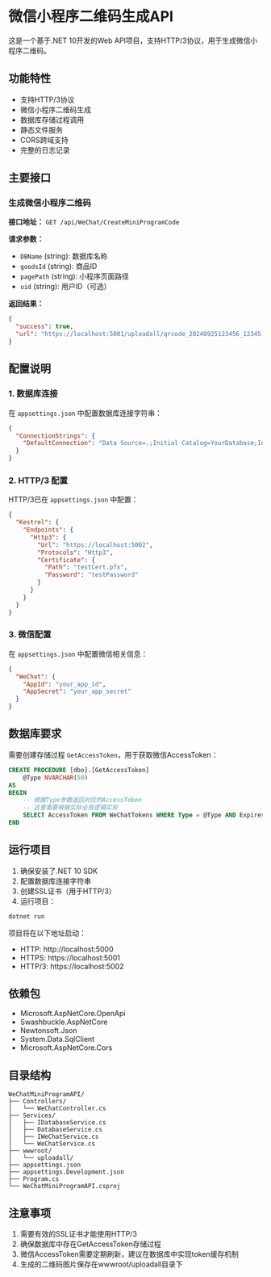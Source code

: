 # 微信小程序二维码生成API

这是一个基于.NET 10开发的Web API项目，支持HTTP/3协议，用于生成微信小程序二维码。

## 功能特性

- 支持HTTP/3协议
- 微信小程序二维码生成
- 数据库存储过程调用
- 静态文件服务
- CORS跨域支持
- 完整的日志记录

## 主要接口

### 生成微信小程序二维码

**接口地址：** `GET /api/WeChat/CreateMiniProgramCode`

**请求参数：**
- `DBName` (string): 数据库名称
- `goodsId` (string): 商品ID
- `pagePath` (string): 小程序页面路径
- `uid` (string): 用户ID（可选）

**返回结果：**
```json
{
  "success": true,
  "url": "https://localhost:5001/uploadall/qrcode_20240925123456_12345.png"
}
```

## 配置说明

### 1. 数据库连接

在 `appsettings.json` 中配置数据库连接字符串：

```json
{
  "ConnectionStrings": {
    "DefaultConnection": "Data Source=.;Initial Catalog=YourDatabase;Integrated Security=true;TrustServerCertificate=true"
  }
}
```

### 2. HTTP/3 配置

HTTP/3已在 `appsettings.json` 中配置：

```json
{
  "Kestrel": {
    "Endpoints": {
      "Http3": {
        "Url": "https://localhost:5002",
        "Protocols": "Http3",
        "Certificate": {
          "Path": "testCert.pfx", 
          "Password": "testPassword"
        }
      }
    }
  }
}
```

### 3. 微信配置

在 `appsettings.json` 中配置微信相关信息：

```json
{
  "WeChat": {
    "AppId": "your_app_id",
    "AppSecret": "your_app_secret"
  }
}
```

## 数据库要求

需要创建存储过程 `GetAccessToken`，用于获取微信AccessToken：

```sql
CREATE PROCEDURE [dbo].[GetAccessToken]
    @Type NVARCHAR(50)
AS
BEGIN
    -- 根据Type参数返回对应的AccessToken
    -- 这里需要根据实际业务逻辑实现
    SELECT AccessToken FROM WeChatTokens WHERE Type = @Type AND ExpiresTime > GETDATE()
END
```

## 运行项目

1. 确保安装了.NET 10 SDK
2. 配置数据库连接字符串
3. 创建SSL证书（用于HTTP/3）
4. 运行项目：

```bash
dotnet run
```

项目将在以下地址启动：
- HTTP: http://localhost:5000
- HTTPS: https://localhost:5001
- HTTP/3: https://localhost:5002

## 依赖包

- Microsoft.AspNetCore.OpenApi
- Swashbuckle.AspNetCore
- Newtonsoft.Json
- System.Data.SqlClient
- Microsoft.AspNetCore.Cors

## 目录结构

```
WeChatMiniProgramAPI/
├── Controllers/
│   └── WeChatController.cs
├── Services/
│   ├── IDatabaseService.cs
│   ├── DatabaseService.cs
│   ├── IWeChatService.cs
│   └── WeChatService.cs
├── wwwroot/
│   └── uploadall/
├── appsettings.json
├── appsettings.Development.json
├── Program.cs
└── WeChatMiniProgramAPI.csproj
```

## 注意事项

1. 需要有效的SSL证书才能使用HTTP/3
2. 确保数据库中存在GetAccessToken存储过程
3. 微信AccessToken需要定期刷新，建议在数据库中实现token缓存机制
4. 生成的二维码图片保存在wwwroot/uploadall目录下